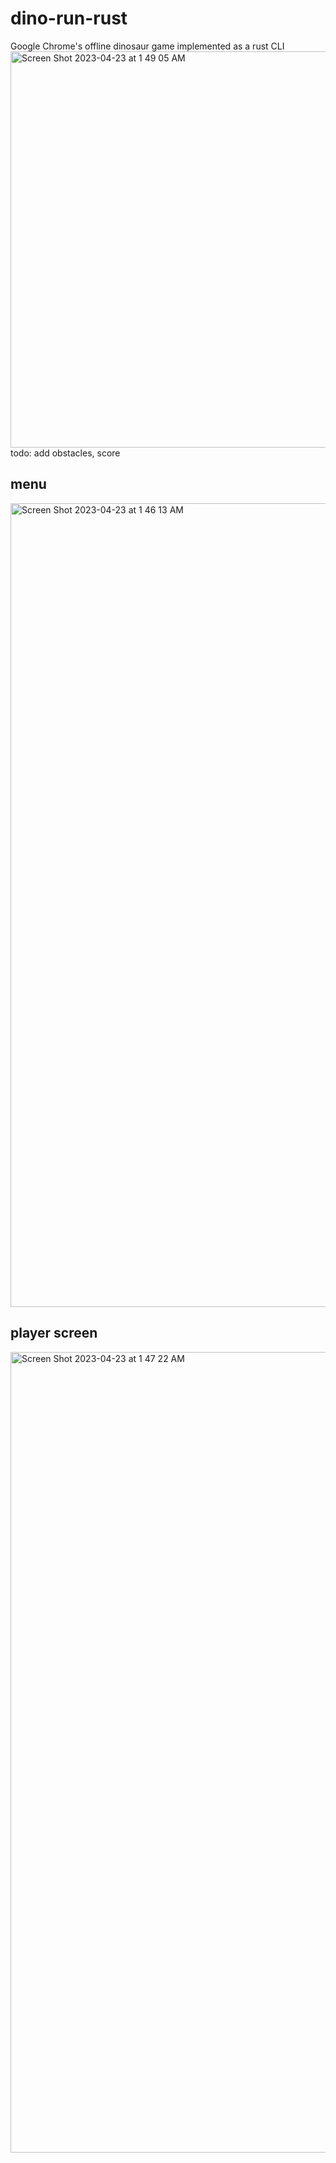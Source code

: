 # dino-run-rust
Google Chrome's offline dinosaur game implemented as a rust CLI
<img width="634" alt="Screen Shot 2023-04-23 at 1 49 05 AM" src="https://user-images.githubusercontent.com/59990709/233822151-62c1a1e8-50af-49bf-bead-bc7c3e7a6df6.png">
todo: add obstacles, score


## menu
<img width="1286" alt="Screen Shot 2023-04-23 at 1 46 13 AM" src="https://user-images.githubusercontent.com/59990709/233822084-c4f4753d-5f52-4d52-879f-f10a4ba6fd3d.png">


## player screen
<img width="1281" alt="Screen Shot 2023-04-23 at 1 47 22 AM" src="https://user-images.githubusercontent.com/59990709/233822097-61d33816-bf6b-4f42-8358-a6e2fc7a67b2.png">
